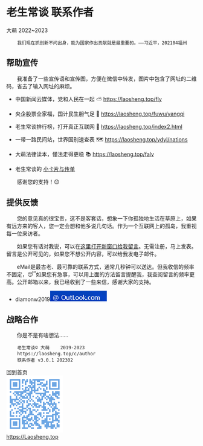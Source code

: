 老生常谈 联系作者
================
大萌	2022~2023

		我们现在抓创新不问出身，能为国家作出贡献就是最重要的。——习近平，202104福州

帮助宣传
--------

　　我准备了一些宣传语和宣传图，方便在微信中转发，图片中包含了网址的二维码，省去了输入网址的麻烦。

 * 中国新闻云媒体，党和人民在一起 ⛅	<https://laosheng.top/fly>
 * 央企股票全家福，国计民生胆气足 🧧	<https://laosheng.top/fuwu/yangqi>
 * 老生常谈排行榜，打开真正互联网 🚩	<https://laosheng.top/index2.html>
 * 一带一路民间站，世界国别速查表 🗺	<https://laosheng.top/ydyl/nations>
 * 大萌法律读本，懂法走得更稳 📚 	<https://laosheng.top/falv>

 * 老生常谈的 [小卡片与传单](../broad "卡片与海报，欢迎转发")

　　感谢您的支持！😊


提供反馈
--------

　　您的意见真的很宝贵，这不是客套话，想象一下你孤独地生活在草原上，如果有远方来的客人，您一定会想和他多说几句话。作为一个互联网上的孤岛，我重视每一位来访者。

　　如果您有话对我说，可以在[这里打开新窗口给我留言](https://xoyondo.com/mb/yY8PqZMjKUgdcpn)。无需注册，马上发表。留言是公开可见的，如果您不想公开内容，可以给我发电子邮件。

　　eMail是最古老、最可靠的联系方式，通常几秒钟可以送达。但我收信的频率不固定，😴如果您有急事，可以用上面的方法留言提醒我，我查阅留言的频率更高。公开邮箱以来，我已经收到了一些来信，感谢大家的支持。
+ diamonw2019![邮件后缀加载中](./mail-2020.png)


战略合作
-------

　　你是不是有啥想法……




		老生常谈© 大萌	2019-2023 
		https://laosheng.top/c/author
		联系作者 v3.0.1	202302

回到首页  
<a href=".." title="返回老生常谈首页"><img src="../indexQR-Blue.png" /></a>  
https://Laosheng.top

